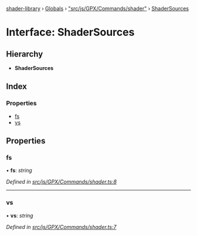 [shader-library](../README.md) › [Globals](../globals.md) › ["src/js/GPX/Commands/shader"](../modules/_src_js_gpx_commands_shader_.md) › [ShaderSources](_src_js_gpx_commands_shader_.shadersources.md)

# Interface: ShaderSources

## Hierarchy

* **ShaderSources**

## Index

### Properties

* [fs](_src_js_gpx_commands_shader_.shadersources.md#fs)
* [vs](_src_js_gpx_commands_shader_.shadersources.md#vs)

## Properties

###  fs

• **fs**: *string*

*Defined in [src/js/GPX/Commands/shader.ts:8](https://github.com/devjeetr/shader-lib-2/blob/83bd8e1/src/js/GPX/Commands/shader.ts#L8)*

___

###  vs

• **vs**: *string*

*Defined in [src/js/GPX/Commands/shader.ts:7](https://github.com/devjeetr/shader-lib-2/blob/83bd8e1/src/js/GPX/Commands/shader.ts#L7)*
